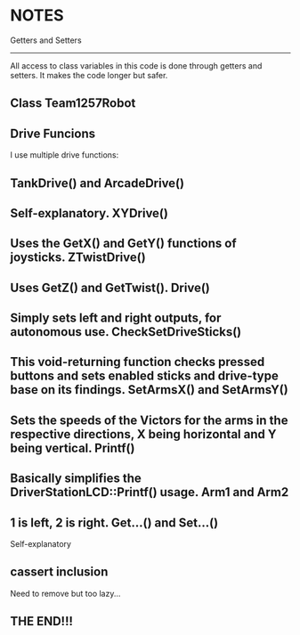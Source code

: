 NOTES
=====

Getters and Setters
___________________

All access to class variables in this code is done through getters and setters. It makes the code longer but safer.

Class Team1257Robot
-------------------

Drive Funcions
--------------
I use multiple drive functions:
	
TankDrive() and ArcadeDrive()
-----------------------------
Self-explanatory.
XYDrive()
---------
Uses the GetX() and GetY() functions of joysticks.
ZTwistDrive()
-------------
Uses GetZ() and GetTwist().
Drive()
-------
Simply sets left and right outputs, for autonomous use.
CheckSetDriveSticks()
---------------------
This void-returning function checks pressed buttons and sets enabled sticks and drive-type base on its findings.
SetArmsX() and SetArmsY()
-------------------------
Sets the speeds of the Victors for the arms in the respective directions, X being horizontal and Y being vertical.
Printf()
--------
Basically simplifies the DriverStationLCD::Printf() usage.
Arm1 and Arm2
-------------
1 is left, 2 is right.
Get...() and Set...()
---------------------
Self-explanatory
	
cassert inclusion
--------------------
Need to remove but too lazy...

THE END!!!
----------
